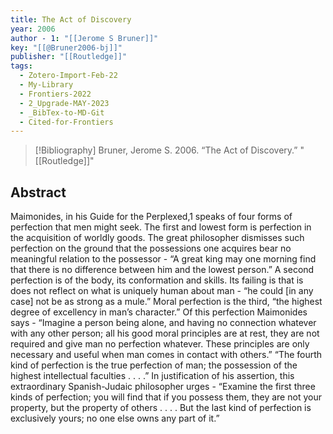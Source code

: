 ```yaml
---
title: The Act of Discovery
year: 2006
author - 1: "[[Jerome S Bruner]]"
key: "[[@Bruner2006-bj]]"
publisher: "[[Routledge]]"
tags:
  - Zotero-Import-Feb-22
  - My-Library
  - Frontiers-2022
  - 2_Upgrade-MAY-2023
  - _BibTex-to-MD-Git
  - Cited-for-Frontiers
---
```


> [!Bibliography]
> Bruner, Jerome S. 2006. “The Act of Discovery.” "[[Routledge]]"

## Abstract
Maimonides, in his Guide for the Perplexed,1 speaks of four forms of perfection that men might seek. The first and lowest form is perfection in the acquisition of worldly goods. The great philosopher dismisses such perfection on the ground that the possessions one acquires bear no meaningful relation to the possessor -  “A great king may one morning find that there is no difference between him and the lowest person.” A second perfection is of the body, its conformation and skills. Its failing is that is does not reflect on what is uniquely human about man -  “he could [in any case] not be as strong as a mule.” Moral perfection is the third, “the highest degree of excellency in man’s character.” Of this perfection Maimonides says -  “Imagine a person being alone, and having no connection whatever with any other person; all his good moral principles are at rest, they are not required and give man no perfection whatever. These principles are only necessary and useful when man comes in contact with others.” “The fourth kind of perfection is the true perfection of man; the possession of the highest intellectual faculties . . . .” In justification of his assertion, this extraordinary Spanish-Judaic philosopher urges -  “Examine the first three kinds of perfection; you will find that if you possess them, they are not your property, but the property of others . . . . But the last kind of perfection is exclusively yours; no one else owns any part of it.”